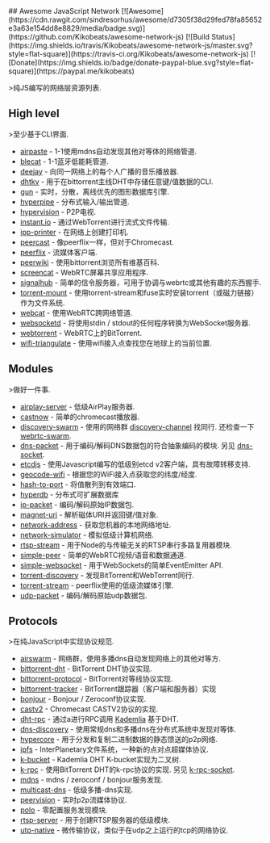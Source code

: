 <div class="github-widget" data-repo="Kikobeats/awesome-network-js"></div>
## Awesome JavaScript Network [![Awesome](https://cdn.rawgit.com/sindresorhus/awesome/d7305f38d29fed78fa85652e3a63e154dd8e8829/media/badge.svg)](https://github.com/Kikobeats/awesome-network-js) [![Build Status](https://img.shields.io/travis/Kikobeats/awesome-network-js/master.svg?style=flat-square)](https://travis-ci.org/Kikobeats/awesome-network-js) [![Donate](https://img.shields.io/badge/donate-paypal-blue.svg?style=flat-square)](https://paypal.me/kikobeats)

&gt;纯JS编写的网络层资源列表.

## High level

&gt;至少基于CLI界面.

* [airpaste](https://github.com/mafintosh/airpaste) -  1-1使用mdns自动发现其他对等体的网络管道.
* [blecat](https://github.com/mafintosh/blecat) -  1-1蓝牙低能耗管道.
* [deejay](https://github.com/mafintosh/deejay) - 向同一网络上的每个人广播的音乐播放器.
* [dhtkv](https://github.com/maxogden/dhtkv) - 用于在bittorrent主线DHT中存储任意键/值数据的CLI.
* [gun](https://github.com/amark/gun) - 实时，分散，离线优先的图形数据库引擎.
* [hyperpipe](https://github.com/mafintosh/hyperpipe) - 分布式输入/输出管道.
* [hypervision](https://github.com/mafintosh/hypervision) -  P2P电视.
* [instant.io](https://github.com/webtorrent/instant.io) - 通过WebTorrent进行流式文件传输.
* [ipp-printer](https://github.com/watson/ipp-printer) - 在网络上创建打印机.
* [peercast](https://github.com/mafintosh/peercast) - 像peerflix一样，但对于Chromecast.
* [peerflix](https://github.com/mafintosh/peerflix) - 流媒体客户端.
* [peerwiki](https://github.com/mafintosh/peerwiki) - 使用bittorrent浏览所有维基百科.
* [screencat](https://github.com/maxogden/screencat) -  WebRTC屏幕共享应用程序.
* [signalhub](https://github.com/mafintosh/signalhub) - 简单的信令服务器，可用于协调与webrtc或其他有趣的东西握手.
* [torrent-mount](https://github.com/mafintosh/torrent-mount) - 使用torrent-stream和fuse实时安装torrent（或磁力链接）作为文件系统.
* [webcat](https://github.com/mafintosh/webcat) - 使用WebRTC跨网络管道.
* [websocketd](https://github.com/joewalnes/websocketd) - 将使用stdin / stdout的任何程序转换为WebSocket服务器.
* [webtorrent](https://github.com/webtorrent/webtorrent) -  WebRTC上的BitTorrent.
* [wifi-triangulate](https://github.com/watson/wifi-triangulate) - 使用wifi接入点查找您在地球上的当前位置.

## Modules

&gt;做好一件事.

* [airplay-server](https://github.com/watson/airplay-server) - 低级AirPlay服务器.
* [castnow](https://github.com/xat/chromecast-player) - 简单的chromecast播放器.
* [discovery-swarm](https://github.com/mafintosh/discovery-swarm) - 使用的网络群 [discovery-channel](https://github.com/maxogden/discovery-channel)  找同行.  还检查一下 [webrtc-swarm](https://github.com/mafintosh/webrtc-swarm).
* [dns-packet](https://github.com/mafintosh/dns-packet)   - 用于编码/解码DNS数据包的符合抽象编码的模块.  另见 [dns-socket](https://github.com/mafintosh/dns-socket).
* [etcdjs](https://github.com/mafintosh/etcdjs) - 使用Javascript编写的低级别etcd v2客户端，具有故障转移支持.
* [geocode-wifi](https://github.com/watson/geocode-wifi) - 根据您的WiFi接入点获取您的纬度/经度.
* [hash-to-port](https://github.com/mafintosh/hash-to-port) - 将值散列到有效端口.
* [hyperdb](https://github.com/mafintosh/hyperdb) - 分布式可扩展数据库
* [ip-packet](https://github.com/mafintosh/ip-packet) - 编码/解码原始IP数据包.
* [magnet-uri](https://github.com/webtorrent/magnet-uri) - 解析磁体URI并返回键/值对象.
* [network-address](https://github.com/mafintosh/network-address) - 获取您机器的本地网络地址.
* [network-simulator](https://github.com/substack/network-simulator) - 模拟低级计算机网络.
* [rtsp-stream](https://github.com/watson/rtsp-stream) - 用于Node的与传输无关的RTSP串行多路复用器模块.
* [simple-peer](https://github.com/feross/simple-peer) - 简单的WebRTC视频/语音和数据通道.
* [simple-websocket](https://github.com/feross/simple-websocket) - 用于WebSockets的简单EventEmitter API.
* [torrent-discovery](https://github.com/webtorrent/torrent-discovery) - 发现BitTorrent和WebTorrent同行.
* [torrent-stream](https://github.com/mafintosh/torrent-stream) -  peerflix使用的低级流媒体引擎.
* [udp-packet](https://github.com/substack/udp-packet) - 编码/解码原始udp数据包.

## Protocols

&gt;在纯JavaScript中实现协议规范.

* [airswarm](https://github.com/mafintosh/airswarm) - 网络群，使用多播dns自动发现网络上的其他对等方.
* [bittorrent-dht](https://github.com/webtorrent/bittorrent-dht) -  BitTorrent DHT协议实现.
* [bittorrent-protocol](https://github.com/webtorrent/bittorrent-protocol) -  BitTorrent对等线协议实现.
* [bittorrent-tracker](https://github.com/webtorrent/bittorrent-tracker) -  BitTorrent跟踪器（客户端和服务器）实现
* [bonjour](https://github.com/watson/bonjour) -  Bonjour / Zeroconf协议实现.
* [castv2](https://github.com/thibauts/node-castv2) -  Chromecast CASTV2协议的实现.
* [dht-rpc](https://github.com/mafintosh/dht-rpc) - 通过a进行RPC调用 [Kademlia](https://pdos.csail.mit.edu/~petar/papers/maymounkov-kademlia-lncs.pdf) 基于DHT.
* [dns-discovery](https://github.com/mafintosh/dns-discovery) - 使用常规dns和多播dns在分布式系统中发现对等体.
* [hypercore](https://github.com/mafintosh/hypercore) - 用于分发和复制二进制数据的静态馈送的p2p网络.
* [ipfs](https://github.com/ipfs/js-ipfs-api) -  InterPlanetary文件系统，一种新的点对点超媒体协议.
* [k-bucket](https://github.com/tristanls/k-bucket) -  Kademlia DHT K-bucket实现为二叉树.
* [k-rpc](https://github.com/mafintosh/k-rpc)   - 使用BitTorrent DHT的k-rpc协议的实现.  另见 [k-rpc-socket](https://github.com/mafintosh/k-rpc-socket).
* [mdns](https://github.com/agnat/node_mdns) -  mdns / zeroconf / bonjour服务发现.
* [multicast-dns](https://github.com/mafintosh/multicast-dns) - 低级多播-dns实现.
* [peervision](https://github.com/mafintosh/peervision) - 实时p2p流媒体协议.
* [polo](https://github.com/mafintosh/polo) - 零配置服务发现模块.
* [rtsp-server](https://github.com/watson/rtsp-server) - 用于创建RTSP服务器的低级模块.
* [utp-native](https://github.com/mafintosh/utp-native) - 微传输协议，类似于在udp之上运行的tcp的网络协议.
